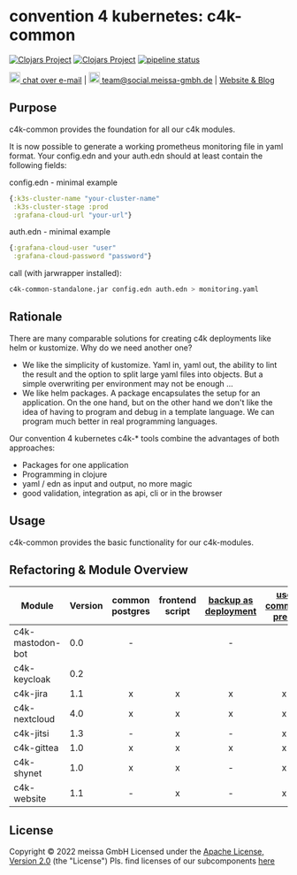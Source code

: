 # convention 4 kubernetes: c4k-common
[![Clojars Project](https://img.shields.io/clojars/v/org.domaindrivenarchitecture/c4k-common-clj.svg)](https://clojars.org/org.domaindrivenarchitecture/c4k-common-clj) [![Clojars Project](https://img.shields.io/clojars/v/org.domaindrivenarchitecture/c4k-common-cljs.svg)](https://clojars.org/org.domaindrivenarchitecture/c4k-common-cljs) [![pipeline status](https://gitlab.com/domaindrivenarchitecture/c4k-common/badges/master/pipeline.svg)](https://gitlab.com/domaindrivenarchitecture/c4k-common/-/commits/master) 

[<img src="https://domaindrivenarchitecture.org/img/delta-chat.svg" width=20 alt="DeltaChat"> chat over e-mail](mailto:buero@meissa-gmbh.de?subject=community-chat) | [<img src="https://meissa-gmbh.de/img/community/Mastodon_Logotype.svg" width=20 alt="team@social.meissa-gmbh.de"> team@social.meissa-gmbh.de](https://social.meissa-gmbh.de/@team) | [Website & Blog](https://domaindrivenarchitecture.org)

## Purpose

c4k-common provides the foundation for all our c4k modules.

It is now possible to generate a working prometheus monitoring file in yaml format.
Your config.edn and your auth.edn should at least contain the following fields:

config.edn - minimal example

```clojure
{:k3s-cluster-name "your-cluster-name"
 :k3s-cluster-stage :prod
 :grafana-cloud-url "your-url"}
```  

auth.edn - minimal example  

```clojure
{:grafana-cloud-user "user"
 :grafana-cloud-password "password"}
```  

call (with jarwrapper installed):  

```bash
c4k-common-standalone.jar config.edn auth.edn > monitoring.yaml
```


## Rationale

There are many comparable solutions for creating c4k deployments like helm or kustomize. Why do we need another one?
* We like the simplicity of kustomize. Yaml in, yaml out, the ability to lint the result and the option to split large yaml files into objects. But a simple overwriting per environment may not be enough ...
* We like helm packages. A package encapsulates the setup for an application. On the one hand, but on the other hand we don't like the idea of having to program and debug in a template language. We can program much better in real programming languages.

Our convention 4 kubernetes c4k-* tools combine the advantages of both approaches:
* Packages for one application
* Programming in clojure
* yaml / edn as input and output, no more magic
* good validation, integration as api, cli or in the browser

## Usage

c4k-common provides the basic functionality for our c4k-modules.

## Refactoring & Module Overview

<!--- 
1. version 
2. common postgres
3. frontend script
4. backup as deployment
5. use common pred.
6. configs as EDN and YAML
7. renamed test-helper
8. common load-as-edn
9. standardized uberjar
10. standardized resources
11. groups for webview
12. use common ingress
-->

| Module           | Version | common postgres | frontend script | [backup as deployment][bak1] | [use common pred. ][com1] | [renamed test-helper][th1] | [common load-as-edn][edn1] | [standardized uberjar][ujar1] | [groups for webview][bgrp1] | [use common ingress][ing1] | [use common monitoring][mon1] |
|------------------|---------|:---------------:|:---------------:|:----------------------------:|:-------------------------:|:--------------------------:|:--------------------------:|:-----------------------------:|:---------------------------:|:--------------------------:|:-----------------------------:|
| c4k-mastodon-bot | 0.0     |        -        |                 |              -               |                           |                            |                            |                               |                             |                            |                               |
| c4k-keycloak     | 0.2     |                 |                 |                              |                           |                            |                            |                               |                             |                            |                               | 
| c4k-jira         | 1.1     |        x        |        x        |              x               |             x             |             -              |                            |                               |                             |                            |                               |
| c4k-nextcloud    | 4.0     |        x        |        x        |              x               |             x             |             -              |                            |                               |                             |                            |                               |
| c4k-jitsi        | 1.3     |        -        |        x        |              -               |             x             |             -              |             x              |               x               |              x              |             x              |               x               |
| c4k-gittea       | 1.0     |        x        |        x        |              x               |             x             |             x              |                            |               x               |              x              |                            |                               |
| c4k-shynet       | 1.0     |        x        |        x        |              -               |             x             |             -              |                            |               x               |                             |                            |                               |
| c4k-website      | 1.1     |        -        |        x        |              -               |             x             |             x              |             x              |               x               |              x              |             x              |               x               |

[bak1]: https://gitlab.com/domaindrivenarchitecture/c4k-jira/-/merge_requests/1
[com1]: https://gitlab.com/domaindrivenarchitecture/c4k-nextcloud/-/merge_requests/3
[yaml1]: https://gitlab.com/domaindrivenarchitecture/c4k-nextcloud/-/merge_requests/4
[th1]: https://gitlab.com/domaindrivenarchitecture/c4k-gitea/-/merge_requests/1
[edn1]: https://gitlab.com/domaindrivenarchitecture/c4k-website/-/merge_requests/1
[ing1]: https://gitlab.com/domaindrivenarchitecture/c4k-jitsi/-/commit/214aa41c28662fbf7a49998e17404e7ac9216430
[ujar1]: https://gitlab.com/domaindrivenarchitecture/c4k-jitsi/-/commit/b852a74dc561c3ab619e4f4d0748ab51e75edc13
[bgrp1]: https://gitlab.com/domaindrivenarchitecture/c4k-jitsi/-/commit/7ea442adaef727d5b48b242fd0baaaf51902d06e
[mon1]: https://gitlab.com/domaindrivenarchitecture/c4k-jitsi/-/commit/19e580188ea56ea26ff3a0bfb08ca428b881ad9a

## License

Copyright © 2022 meissa GmbH
Licensed under the [Apache License, Version 2.0](LICENSE) (the "License")
Pls. find licenses of our subcomponents [here](doc/SUBCOMPONENT_LICENSE)